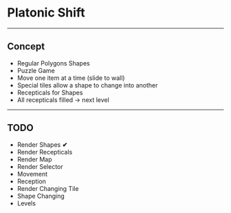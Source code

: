 # Platonic Shift
---
## Concept
* Regular Polygons Shapes
* Puzzle Game
* Move one item at a time (slide to wall)
* Special tiles allow a shape to change into another
* Recepticals for Shapes
* All recepticals filled -> next level
---
## TODO
* Render Shapes __✔__
* Render Recepticals
* Render Map
* Render Selector
* Movement
* Reception
* Render Changing Tile
* Shape Changing
* Levels
